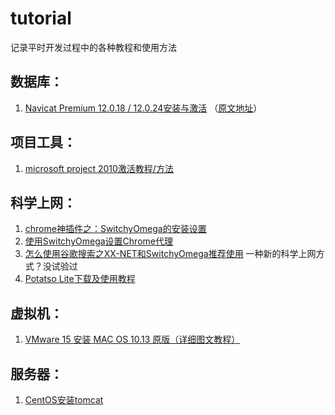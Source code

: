 # tutorial
记录平时开发过程中的各种教程和使用方法


数据库：
------------
1. [Navicat Premium 12.0.18 / 12.0.24安装与激活](https://github.com/petsgre/tutorial/blob/master/%E6%95%B0%E6%8D%AE%E5%BA%93/Navicat%E5%AE%89%E8%A3%85%E4%B8%8E%E6%BF%80%E6%B4%BB.md) （[原文地址](https://www.jianshu.com/p/42a33b0dda9c "https://www.jianshu.com/p/42a33b0dda9c")）


项目工具：
------------
1. [microsoft project 2010激活教程/方法](https://jingyan.baidu.com/article/27fa73265206c446f9271f42.html) 


科学上网：
------------
1. [chrome神插件之：SwitchyOmega的安装设置](https://www.cnblogs.com/LyndonMario/p/9326176.html) 
2. [使用SwitchyOmega设置Chrome代理](https://blog.csdn.net/qq_31851531/article/details/78410146) 
3. [怎么使用谷歌搜索之XX-NET和SwitchyOmega推荐使用](https://blog.csdn.net/csuzhaoqinghui/article/details/53391848) 一种新的科学上网方式？没试验过
4. [Potatso Lite下载及使用教程](https://ssr.tools/125)


虚拟机：
------------
1. [VMware 15 安装 MAC OS 10.13 原版（详细图文教程）](https://blog.csdn.net/ztx114/article/details/86133295) 

服务器：
------------
1. [CentOS安装tomcat](https://linuxize.com/post/how-to-install-tomcat-9-on-centos-7/) 